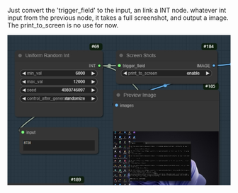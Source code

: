 Just convert the 'trigger_field' to the input, an link a INT node. 
whatever int input from the previous node, it takes a full screenshot, and output a image.
The print_to_screen is no use for now.

<img src="https://github.com/blueraincoatli/comfy_screenshots/blob/main/example/20240112104802.png">
